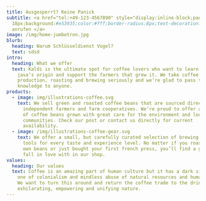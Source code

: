 ```yaml
---
title: Ausgesperrt? Keine Panick
subtitle: <a href="tel:+49-123-4567890" style="display:inline-block;padding:12px
  18px;background:#e53935;color:#fff;border-radius:8px;text-decoration:none;font-weight:700;">   Jetzt
  anrufen </a>
image: /img/home-jumbotron.jpg
blurb:
  heading: Warum Schlüsseldienst Vogel?
  text: sdsd
intro:
  heading: What we offer
  text: Kaldi is the ultimate spot for coffee lovers who want to learn about their
    java’s origin and support the farmers that grew it. We take coffee
    production, roasting and brewing seriously and we’re glad to pass that
    knowledge to anyone.
products:
  - image: img/illustrations-coffee.svg
    text: We sell green and roasted coffee beans that are sourced directly from
      independent farmers and farm cooperatives. We’re proud to offer a variety
      of coffee beans grown with great care for the environment and local
      communities. Check our post or contact us directly for current
      availability.
  - image: /img/illustrations-coffee-gear.svg
    text: We offer a small, but carefully curated selection of brewing gear and
      tools for every taste and experience level. No matter if you roast your
      own beans or just bought your first french press, you’ll find a gadget to
      fall in love with in our shop.
values:
  heading: Our values
  text: Coffee is an amazing part of human culture but it has a dark side too –
    one of colonialism and mindless abuse of natural resources and human lives.
    We want to turn this around and return the coffee trade to the drink’s
    exhilarating, empowering and unifying nature.
---
```


